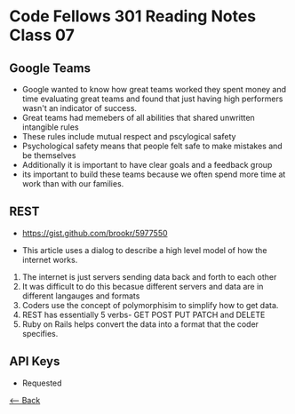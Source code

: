 # Code Fellows 301 Reading Notes Class 07


## Google Teams

- Google wanted to know how great teams worked they spent money and time evaluating great teams and found that just having high performers wasn't an indicator of success.
- Great teams had memebers of all abilities that shared unwritten intangible rules 
- These rules include mutual respect and pscylogical safety 
- Psychological safety means that people felt safe to make mistakes and be themselves
- Additionally it is important to have clear goals and a feedback group
- its important to build these teams because we often spend more time at work than with our families.


## REST

- https://gist.github.com/brookr/5977550

- This article uses a dialog to describe a high level model of how the internet works.
1. The internet is just servers sending data back and forth to each other
2. It was difficult to do this becasue different servers and data are in different langauges and formats
3. Coders use the concept of polymorphisim to simplify how to get data.
4. REST has essentially 5 verbs- GET POST PUT PATCH and DELETE
5. Ruby on Rails helps convert the data into a format that the coder specifies.  


## API Keys

- Requested


[<-- Back](README.md)